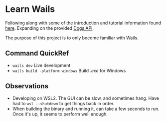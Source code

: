 # Learn Wails
Following along with some of the introduction and tutorial information found [here](https://wails.io/docs/howdoesitwork). Expanding on the provided [Dogs API](https://wails.io/docs/tutorials/dogsapi).

The purpose of this project is to only become familiar with Wails.

## Command QuickRef

* `wails dev` Live development
* `wails build -platform windows` Build _.exe_ for Windows

## Observations

* Developing on WSL2. The GUI can be slow, and sometimes hang. Have had to `wsl --shutdown` to get things back in order.
* When building the binary and running it, can take a few seconds to run. Once it's up, it seems to perform well enough.
